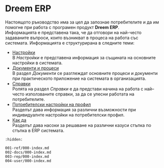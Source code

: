 # Dreem ERP

Настоящото ръководство има за цел да запознае потребителите и да им помогне при работа с програмен продукт **Dreem ERP**.  
Информацията е представена така, че да отговори на най-често задаваните въпроси, които възникват в процеса на работа със системата.
Информацията е структурирана в следните теми:

 - [Настройки](001-ref/000-index.md)  
 В *Настройки* е представена информация за същината на основните настройки в системата.
 - [Документи и процеси](002-docs/000-index.md)  
В раздел *Документи* се разглеждат основните процеси и документи при практическото приложение на системата в организацията.
 - [Справки](003-rep/000-index.md)  
Ролята на раздел *Справки* е да представи начина на работа с най–често използваните справки, за да се улесни работата на потребителите.  
 - [Потребителски настройки на профил](004-user/000-index.md)  
Разделът дава информация за различни възможности при индивидуалнте настройки на потребителски профил.  
 - [Как да](005-how-to/000-index.md)  
Разделът дава насоки за решаване на различни казуси стъпка по стъпка в ERP системата.

```{toctree}
:hidden:

001-ref/000-index.md
002-docs/000-index.md
003-rep/000-index.md
004-user/000-index.md
```
